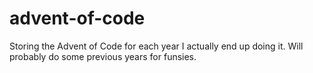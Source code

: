# advent-of-code
Storing the Advent of Code for each year I actually end up doing it. Will probably do some previous years for funsies.
